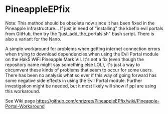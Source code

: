 # PineappleEPfix

Note: This method should be obsolete now since it has been fixed in the Pineapple infrastructure... If just in need of "installing" the kbeflo evil portals from GitHub, then try the "just_add_the_portals.sh" bash script. There is also a variant for the Nano.

A simple workaround for problems when getting internet connection errors when trying to download dependencies when using the Evil Portal module on the Hak5 WiFi Pineapple Mark VII. It's not a fix (even though the repository name might say something else LOL), it's just a way to circumvent these kinds of problems that seem to occur for some users. There has been no analysis what so ever if this way of going forward has some negative side effects in using the Evil Portal module. Further investigation might be needed, but it most likely will show if ppl are using this workaround.

See Wiki page
https://github.com/chrizree/PineappleEPfix/wiki/Pineapple-Portal-Workaround
